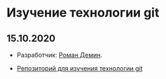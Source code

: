 # Изучение технологии git
## 15.10.2020
* Разработчик: [Роман Демин](https://up.htmlacademy.ru/htmlcss/26/user/219593).

* [Репозиторий для изучения технологии  git](https://github.com/AndRomMan/git-lessons)
